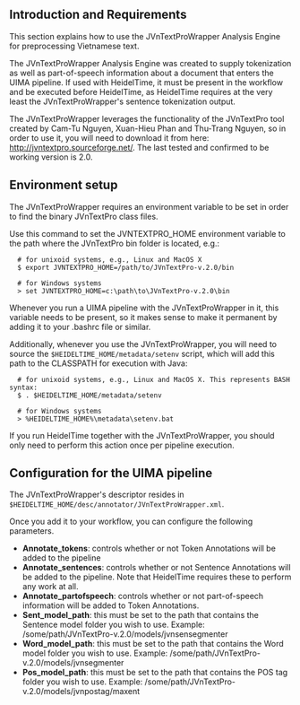 


## Introduction and Requirements ##

This section explains how to use the JVnTextProWrapper Analysis Engine for preprocessing Vietnamese text.

The JVnTextProWrapper Analysis Engine was created to supply tokenization as well as part-of-speech information about a document that enters the UIMA pipeline. If used with HeidelTime, it must be present in the workflow and be executed before HeidelTime, as HeidelTime requires at the very least the JVnTextProWrapper's sentence tokenization output.

The JVnTextProWrapper leverages the functionality of the JVnTextPro tool created by Cam-Tu Nguyen, Xuan-Hieu Phan and Thu-Trang Nguyen, so in order to use it, you will need to download it from here: http://jvntextpro.sourceforge.net/. The last tested and confirmed to be working version is 2.0.


## Environment setup ##

The JVnTextProWrapper requires an environment variable to be set in order to find the binary JVnTextPro class files.

Use this command to set the JVNTEXTPRO\_HOME environment variable to the path where the JVnTextPro bin folder is located, e.g.:
```
  # for unixoid systems, e.g., Linux and MacOS X
  $ export JVNTEXTPRO_HOME=/path/to/JVnTextPro-v.2.0/bin
  
  # for Windows systems
  > set JVNTEXTPRO_HOME=c:\path\to\JVnTextPro-v.2.0\bin
```

Whenever you run a UIMA pipeline with the JVnTextProWrapper in it, this variable needs to be present, so it makes sense to make it permanent by adding it to your .bashrc file or similar.

Additionally, whenever you use the JVnTextProWrapper, you will need to source the `$HEIDELTIME_HOME/metadata/setenv` script, which will add this path to the CLASSPATH for execution with Java:
```
  # for unixoid systems, e.g., Linux and MacOS X. This represents BASH syntax:
  $ . $HEIDELTIME_HOME/metadata/setenv
  
  # for Windows systems
  > %HEIDELTIME_HOME%\metadata\setenv.bat
```
If you run HeidelTime together with the JVnTextProWrapper, you should only need to perform this action once per pipeline execution.


## Configuration for the UIMA pipeline ##

The JVnTextProWrapper's descriptor resides in `$HEIDELTIME_HOME/desc/annotator/JVnTextProWrapper.xml`.

Once you add it to your workflow, you can configure the following parameters.

  * **Annotate\_tokens**: controls whether or not Token Annotations will be added to the pipeline
  * **Annotate\_sentences**: controls whether or not Sentence Annotations will be added to the pipeline. Note that HeidelTime requires these to perform any work at all.
  * **Annotate\_partofspeech**: controls whether or not part-of-speech information will be added to Token Annotations.
  * **Sent\_model\_path**: this must be set to the path that contains the Sentence model folder you wish to use. Example: /some/path/JVnTextPro-v.2.0/models/jvnsensegmenter
  * **Word\_model\_path**: this must be set to the path that contains the Word model folder you wish to use. Example: /some/path/JVnTextPro-v.2.0/models/jvnsegmenter
  * **Pos\_model\_path**: this must be set to the path that contains the POS tag folder you wish to use. Example: /some/path/JVnTextPro-v.2.0/models/jvnpostag/maxent